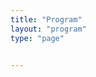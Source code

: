 ```yaml
---
title: "Program"
layout: "program"
type: "page"
 

---
```


<!-- 

paperUSB: https://cloud.fraunhofer.at/s/sY2mezd4NgRRoPM/download/USB-SGP2021.zip
paperURL: https://diglib.eg.org/handle/10.2312/2633079     

speakers: 
  - name: Keynote speaker Name
    youtube: https://www.youtube.com/embed/
    url: https://speakerurl
    affiliation: affiliation Speaker
    title: "Title title tilte"
    abstract: "Abstract."
    bio: "Bio."
    portrait: /images/brportrait.jpg

    
graduateSchoolCourses:
  - title: Learning on Point Clouds
    speakers:
      - name: Hao Su
        url: https://cseweb.ucsd.edu/~haosu/
        affiliation: UC San Diego
    abstract: "Abstract TBD"
    teaser: /images/unknown.jpg
    youtube: https://www.youtube.com/embed/...
  - title: Learning on 3D Structures
    speakers:
      - name: Daniel Ritchie
        url: 
        affiliation: 
    abstract: "Abstract TBD"
    teaser: /images/unknown.jpg
    youtube: https://www.youtube.com/embed/...    
  - title: 3D Morphable Face Models
    speakers:
      - name: Bernhard Egger
        url: 
        affiliation: 
    abstract: "Abstract TBD"
    teaser: /images/unknown.jpg
    youtube: https://www.youtube.com/embed/...    
  - title: Character animation
    speakers:
      - name: Taku Komura
        url: 
        affiliation: 
    abstract: "Abstract TBD"
    teaser: /images/unknown.jpg
    youtube: https://www.youtube.com/embed/...    
  - title: Geometric Computing for Biomedicine
    speakers:
      - name: Tao Ju
        url: https://www.cse.wustl.edu/~taoju/
        affiliation: Washington University in St. Louis
    abstract: "Abstract TBD"
    teaser: /images/unknown.jpg
    youtube: https://www.youtube.com/embed/... 
  - title: High-order mesh generation
    speakers: 
      - name: Daniele Panozzo
        url: https://cims.nyu.edu/gcl/daniele.html
        affiliation: NYU
    abstract: "Abstract TBD"
    teaser: /images/unknown.jpg
    youtube: https://www.youtube.com/embed/... 
  - title: Fusion 360 Gallery Dataset
    speakers: 
      - name: Joseph Lambourne
        url: 
        affiliation: 
      - name: Karl Willis
        url: 
        affiliation:         
    abstract: "Abstract TBD"
    teaser: /images/unknown.jpg
    youtube: https://www.youtube.com/embed/... 
  - title: ScanNet Dataset
    speakers: 
      - name: Angela Dai
        url: 
        affiliation: 
    abstract: "Abstract TBD"
    teaser: /images/unknown.jpg
    youtube: https://www.youtube.com/embed/... 
  - title: Code Replicability
    speakers: 
      - name: Nicolas Mellado
        url: 
        affiliation: 
      - name: Julie Digne
        url: 
        affiliation:    
      - name: Nicolas Bonneel
        url: 
        affiliation: 
      - name: David Coeurjolly
        url: 
        affiliation:         
    abstract: "Abstract TBD"
    teaser: /images/unknown.jpg
    youtube: https://www.youtube.com/embed/...    
  - title: Directional
    speakers: 
      - name: Amir Vaxman
        url: https://webspace.science.uu.nl/~vaxma001/
        affiliation: Utrecht University
    abstract: "Abstract TBD"
    teaser: /images/unknown.jpg
    youtube: https://www.youtube.com/embed/...     
  - title: Blender for Paper
    speakers: 
      - name: Silvia Sellán
        url: 
        affiliation: 
    abstract: "Abstract TBD"
    teaser: /images/unknown.jpg
    youtube: https://www.youtube.com/embed/...          
    
paperSessions: 
  - name: Session Name
    youtube: https://www.youtube.com/embed/videoseries?list=
    chair: Session Chair
    teaser: /images/unknown.jpg
    papers:
      - title: "Paper1"
        authors:
          - name: Author1
          - name: Author2
      - title: "Paper2"
        authors: 
          - name: Author1
          - name: Author2   
          
          
-->

